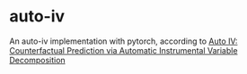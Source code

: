# auto-iv
An auto-iv implementation with pytorch, according to [Auto IV: Counterfactual Prediction via Automatic Instrumental Variable Decomposition](https://arxiv.org/abs/2107.05884)
